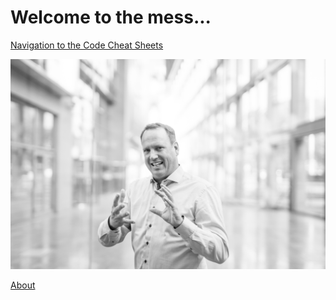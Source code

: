 # Welcome to the mess...

[Navigation to the Code Cheat Sheets](/codes/)

![Javascript](img/Image.jpg)

[About](/about)